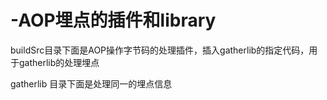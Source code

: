 # -AOP埋点的插件和library

buildSrc目录下面是AOP操作字节码的处理插件，插入gatherlib的指定代码，用于gatherlib的处理埋点

gatherlib 目录下面是处理同一的埋点信息
